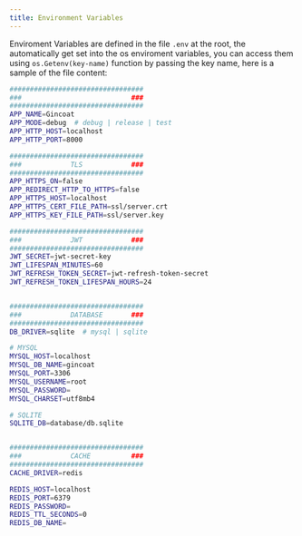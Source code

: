 ```yaml
---
title: Environment Variables
---
```

Enviroment Variables are defined in the file `.env` at the root, the automatically get set into the os enviroment variables, you can access them using `os.Getenv(key-name)` function by passing the key name, here is a sample of the file content:
```bash
#################################
###                           ###
#################################
APP_NAME=Gincoat
APP_MODE=debug  # debug | release | test
APP_HTTP_HOST=localhost
APP_HTTP_PORT=8000

#################################
###            TLS            ###
#################################
APP_HTTPS_ON=false
APP_REDIRECT_HTTP_TO_HTTPS=false
APP_HTTPS_HOST=localhost
APP_HTTPS_CERT_FILE_PATH=ssl/server.crt
APP_HTTPS_KEY_FILE_PATH=ssl/server.key

#################################
###            JWT            ###
#################################
JWT_SECRET=jwt-secret-key
JWT_LIFESPAN_MINUTES=60
JWT_REFRESH_TOKEN_SECRET=jwt-refresh-token-secret
JWT_REFRESH_TOKEN_LIFESPAN_HOURS=24


#################################
###            DATABASE       ###
#################################
DB_DRIVER=sqlite  # mysql | sqlite

# MYSQL
MYSQL_HOST=localhost
MYSQL_DB_NAME=gincoat
MYSQL_PORT=3306
MYSQL_USERNAME=root
MYSQL_PASSWORD=
MYSQL_CHARSET=utf8mb4

# SQLITE
SQLITE_DB=database/db.sqlite


#################################
###            CACHE          ###
#################################
CACHE_DRIVER=redis

REDIS_HOST=localhost
REDIS_PORT=6379
REDIS_PASSWORD=
REDIS_TTL_SECONDS=0
REDIS_DB_NAME=
```

